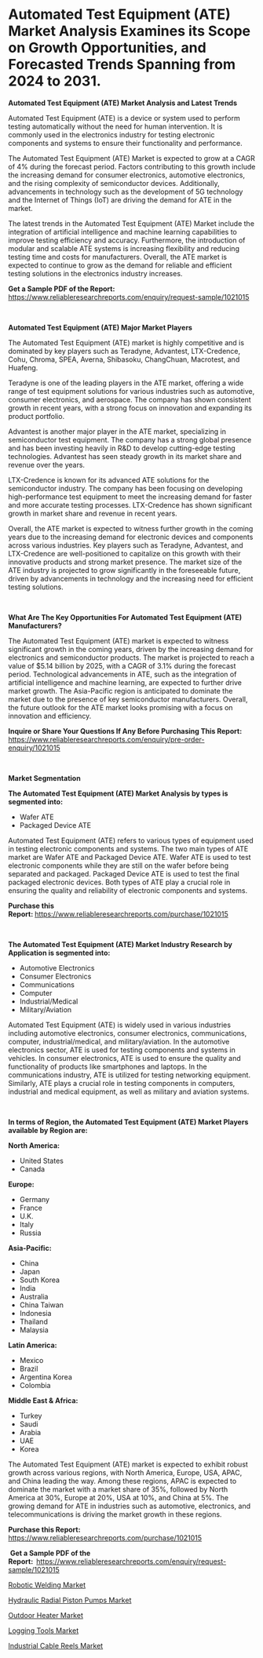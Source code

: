 <p><h1>Automated Test Equipment (ATE) Market Analysis Examines its Scope on Growth Opportunities, and Forecasted Trends Spanning from 2024 to 2031.</h1></p><p><strong>Automated Test Equipment (ATE) Market Analysis and Latest Trends</strong></p>
<p><p>Automated Test Equipment (ATE) is a device or system used to perform testing automatically without the need for human intervention. It is commonly used in the electronics industry for testing electronic components and systems to ensure their functionality and performance.</p><p>The Automated Test Equipment (ATE) Market is expected to grow at a CAGR of 4% during the forecast period. Factors contributing to this growth include the increasing demand for consumer electronics, automotive electronics, and the rising complexity of semiconductor devices. Additionally, advancements in technology such as the development of 5G technology and the Internet of Things (IoT) are driving the demand for ATE in the market.</p><p>The latest trends in the Automated Test Equipment (ATE) Market include the integration of artificial intelligence and machine learning capabilities to improve testing efficiency and accuracy. Furthermore, the introduction of modular and scalable ATE systems is increasing flexibility and reducing testing time and costs for manufacturers. Overall, the ATE market is expected to continue to grow as the demand for reliable and efficient testing solutions in the electronics industry increases.</p></p>
<p><strong>Get a Sample PDF of the Report:&nbsp;</strong> <a href="https://www.reliableresearchreports.com/enquiry/request-sample/1021015">https://www.reliableresearchreports.com/enquiry/request-sample/1021015</a></p>
<p>&nbsp;</p>
<p><strong>Automated Test Equipment (ATE) Major Market Players</strong></p>
<p><p>The Automated Test Equipment (ATE) market is highly competitive and is dominated by key players such as Teradyne, Advantest, LTX-Credence, Cohu, Chroma, SPEA, Averna, Shibasoku, ChangChuan, Macrotest, and Huafeng.</p><p>Teradyne is one of the leading players in the ATE market, offering a wide range of test equipment solutions for various industries such as automotive, consumer electronics, and aerospace. The company has shown consistent growth in recent years, with a strong focus on innovation and expanding its product portfolio.</p><p>Advantest is another major player in the ATE market, specializing in semiconductor test equipment. The company has a strong global presence and has been investing heavily in R&D to develop cutting-edge testing technologies. Advantest has seen steady growth in its market share and revenue over the years.</p><p>LTX-Credence is known for its advanced ATE solutions for the semiconductor industry. The company has been focusing on developing high-performance test equipment to meet the increasing demand for faster and more accurate testing processes. LTX-Credence has shown significant growth in market share and revenue in recent years.</p><p>Overall, the ATE market is expected to witness further growth in the coming years due to the increasing demand for electronic devices and components across various industries. Key players such as Teradyne, Advantest, and LTX-Credence are well-positioned to capitalize on this growth with their innovative products and strong market presence. The market size of the ATE industry is projected to grow significantly in the foreseeable future, driven by advancements in technology and the increasing need for efficient testing solutions.</p></p>
<p>&nbsp;</p>
<p><strong>What Are The Key Opportunities For Automated Test Equipment (ATE) Manufacturers?</strong></p>
<p><p>The Automated Test Equipment (ATE) market is expected to witness significant growth in the coming years, driven by the increasing demand for electronics and semiconductor products. The market is projected to reach a value of $5.14 billion by 2025, with a CAGR of 3.1% during the forecast period. Technological advancements in ATE, such as the integration of artificial intelligence and machine learning, are expected to further drive market growth. The Asia-Pacific region is anticipated to dominate the market due to the presence of key semiconductor manufacturers. Overall, the future outlook for the ATE market looks promising with a focus on innovation and efficiency.</p></p>
<p><strong>Inquire or Share Your Questions If Any Before Purchasing This Report:</strong> <a href="https://www.reliableresearchreports.com/enquiry/pre-order-enquiry/1021015">https://www.reliableresearchreports.com/enquiry/pre-order-enquiry/1021015</a></p>
<p>&nbsp;</p>
<p><strong>Market Segmentation</strong></p>
<p><strong>The Automated Test Equipment (ATE) Market Analysis by types is segmented into:</strong></p>
<p><ul><li>Wafer ATE</li><li>Packaged Device ATE</li></ul></p>
<p><p>Automated Test Equipment (ATE) refers to various types of equipment used in testing electronic components and systems. The two main types of ATE market are Wafer ATE and Packaged Device ATE. Wafer ATE is used to test electronic components while they are still on the wafer before being separated and packaged. Packaged Device ATE is used to test the final packaged electronic devices. Both types of ATE play a crucial role in ensuring the quality and reliability of electronic components and systems.</p></p>
<p><strong>Purchase this Report:&nbsp;</strong><a href="https://www.reliableresearchreports.com/purchase/1021015">https://www.reliableresearchreports.com/purchase/1021015</a></p>
<p>&nbsp;</p>
<p><strong>The Automated Test Equipment (ATE) Market Industry Research by Application is segmented into:</strong></p>
<p><ul><li>Automotive Electronics</li><li>Consumer Electronics</li><li>Communications</li><li>Computer</li><li>Industrial/Medical</li><li>Military/Aviation</li></ul></p>
<p><p>Automated Test Equipment (ATE) is widely used in various industries including automotive electronics, consumer electronics, communications, computer, industrial/medical, and military/aviation. In the automotive electronics sector, ATE is used for testing components and systems in vehicles. In consumer electronics, ATE is used to ensure the quality and functionality of products like smartphones and laptops. In the communications industry, ATE is utilized for testing networking equipment. Similarly, ATE plays a crucial role in testing components in computers, industrial and medical equipment, as well as military and aviation systems.</p></p>
<p>&nbsp;</p>
<p><strong>In terms of Region, the Automated Test Equipment (ATE) Market Players available by Region are:</strong></p>
<p>
    <p> <strong> North America: </strong>
        <ul>
            <li>United States</li>
            <li>Canada</li>
        </ul>
        </p> 
    <p> <strong> Europe: </strong>
        <ul>
            <li>Germany</li>
            <li>France</li>
            <li>U.K.</li>
            <li>Italy</li>
            <li>Russia</li>
        </ul>
        </p> 
    <p> <strong> Asia-Pacific: </strong>
        <ul>
            <li>China</li>
            <li>Japan</li>
            <li>South Korea</li>
            <li>India</li>
            <li>Australia</li>
            <li>China Taiwan</li>
            <li>Indonesia</li>
            <li>Thailand</li>
            <li>Malaysia</li>
        </ul>
        </p> 
    <p> <strong> Latin America: </strong>
        <ul>
            <li>Mexico</li>
            <li>Brazil</li>
            <li>Argentina Korea</li>
            <li>Colombia</li>
        </ul>
        </p> 
    <p> <strong> Middle East & Africa: </strong>
        <ul>
            <li>Turkey</li>
            <li>Saudi</li>
            <li>Arabia</li>
            <li>UAE</li>
            <li>Korea</li>
        </ul>
    </p>
    </p>
<p><p>The Automated Test Equipment (ATE) market is expected to exhibit robust growth across various regions, with North America, Europe, USA, APAC, and China leading the way. Among these regions, APAC is expected to dominate the market with a market share of 35%, followed by North America at 30%, Europe at 20%, USA at 10%, and China at 5%. The growing demand for ATE in industries such as automotive, electronics, and telecommunications is driving the market growth in these regions.</p></p>
<p><strong>Purchase this Report: </strong><a href="https://www.reliableresearchreports.com/purchase/1021015">https://www.reliableresearchreports.com/purchase/1021015</a></p>
<p>&nbsp;<strong>Get a Sample PDF of the Report:&nbsp;&nbsp;</strong><a href="https://www.reliableresearchreports.com/enquiry/request-sample/1021015">https://www.reliableresearchreports.com/enquiry/request-sample/1021015</a></p>
<p><strong></strong></p>
<p><p><a href="https://medium.com/p/74b2a05c5267/edit">Robotic Welding Market</a></p><p><a href="https://medium.com/@twiladurgan/hydraulic-radial-piston-pumps-market-trends-and-market-analysis-forecasted-for-period-2024-2031-9ed2bec376b9">Hydraulic Radial Piston Pumps Market</a></p><p><a href="https://medium.com/@jamesday5g/outdoor-heater-market-size-cagr-trends-2024-2030-20a39a295507">Outdoor Heater Market</a></p><p><a href="https://medium.com/@twiladurgan/logging-tools-market-the-key-to-successful-business-strategy-forecast-till-2031-0c594e955b5a">Logging Tools Market</a></p><p><a href="https://medium.com/@krish.reportprime/industrial-cable-reels-market-exploring-market-share-market-trends-and-future-growth-37e7fc20e91d">Industrial Cable Reels Market</a></p></p>